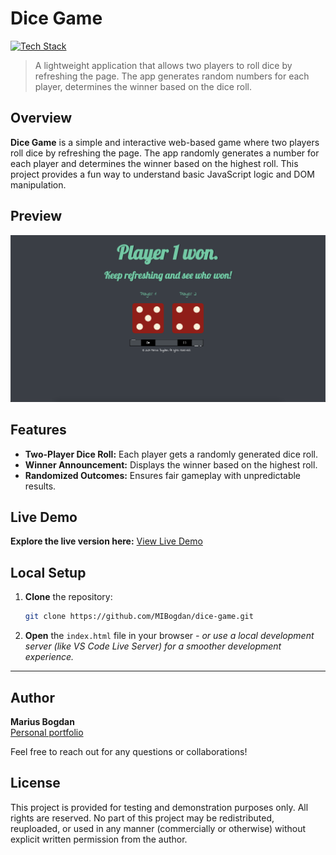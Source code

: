 # Dice Game

[![Tech Stack](https://img.shields.io/badge/HTML%20%7C%20CSS%20%7C%20JavaScript-black?style=flat-square)](#)

> A lightweight application that allows two players to roll dice by refreshing the page. The app generates random numbers for each player, determines the winner based on the dice roll.

## Overview
**Dice Game** is a simple and interactive web-based game where two players roll dice by refreshing the page. The app randomly generates a number for each player and determines the winner based on the highest roll. This project provides a fun way to understand basic JavaScript logic and DOM manipulation.

## Preview
<p align="center">
  <img src="preview.png" alt="Project Preview" width="600">
</p>

## Features
- **Two-Player Dice Roll:** Each player gets a randomly generated dice roll.
- **Winner Announcement:** Displays the winner based on the highest roll.
- **Randomized Outcomes:** Ensures fair gameplay with unpredictable results.

## Live Demo
**Explore the live version here:** [View Live Demo](https://marius-bogdan.com/projects/dice-game/)

## Local Setup
1. **Clone** the repository:
   ```bash
   git clone https://github.com/MIBogdan/dice-game.git
   ```
2. **Open** the `index.html` file in your browser
   *- or use a local development server (like VS Code Live Server) for a smoother development experience.*

---

## Author
**Marius Bogdan**  
[Personal portfolio](https://marius-bogdan.com/)

Feel free to reach out for any questions or collaborations!

## License

This project is provided for testing and demonstration purposes only. All rights are reserved. No part of this project may be redistributed, reuploaded, or used in any manner (commercially or otherwise) without explicit written permission from the author.
